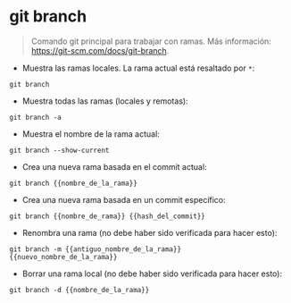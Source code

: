 # git branch

> Comando git principal para trabajar con ramas.
> Más información: <https://git-scm.com/docs/git-branch>.

- Muestra las ramas locales. La rama actual está resaltado por `*`:

`git branch`

- Muestra todas las ramas (locales y remotas):

`git branch -a`

- Muestra el nombre de la rama actual:

`git branch --show-current`

- Crea una nueva rama basada en el commit actual:

`git branch {{nombre_de_la_rama}}`

- Crea una nueva rama basada en un commit específico:

`git branch {{nombre_de_rama}} {{hash_del_commit}}`

- Renombra una rama (no debe haber sido verificada para hacer esto):

`git branch -m {{antiguo_nombre_de_la_rama}} {{nuevo_nombre_de_la_rama}}`

- Borrar una rama local (no debe haber sido verificada para hacer esto):

`git branch -d {{nombre_de_la_rama}}`
